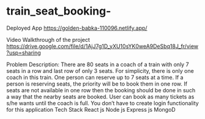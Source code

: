 # train_seat_booking-
Deployed App
https://golden-babka-110096.netlify.app/

Video Walkthrough of the project
https://drive.google.com/file/d/1AjJ7g1D_yXU10sYK0weA9DeSbq18J_fr/view?usp=sharing

Problem Description:
There are 80 seats in a coach of a train with only 7 seats in a row and last row of only 3 seats. For simplicity, there is only one coach in this train.
One person can reserve up to 7 seats at a time.
If a person is reserving seats, the priority will be to book them in one row.
If seats are not available in one row then the booking should be done in such a way that the nearby seats are booked.
User can book as many tickets as s/he wants until the coach is full.
You don’t have to create login functionality for this application
Tech Stack
React js
Node js
Express js
MongoD
